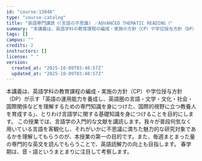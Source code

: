 ```yaml
---
id: "course:13048"
type: "course-catalog"
title: "英語専門講読 Ⅰ(言語の不思議) ／ADVANCED THEMATIC READING Ⅰ"
summary: "本講義は、英語学科の教育課程の編成・実施の方針（CP）や学位授与方針（DP）が示す「英語の運用能力を養成し、英語圏の言語・文学・文化・社会・国際関係などを理解するための専門知識を身につけた、国際的視野に立つ教養人を育成する」、とりわけ言語学…"
tags: []
campus: ""
credits: 2
instructors: []
license: " "
version:
  created_at: "2025-10-09T03:48:57Z"
  updated_at: "2025-10-09T03:48:57Z"
---
```


本講義は、英語学科の教育課程の編成・実施の方針（CP）や学位授与方針（DP）が示す「英語の運用能力を養成し、英語圏の言語・文学・文化・社会・国際関係などを理解するための専門知識を身につけた、国際的視野に立つ教養人を育成する」、とりわけ言語学に関する基礎知識を身につけることを目的にします。 この授業では、言語学の入門的な文献を講読します。我々が普段何気なく用いている言語を客観化し、それがいかに不思議に満ちた魅力的な研究対象であるかを理解してもらうのが、本授業の第一の目的です。また、毎週まとまった量の専門的な英文を読んでもらうことで、英語読解力の向上も目指します。 春学期は、音・語というまとまりに注目して考察します。
